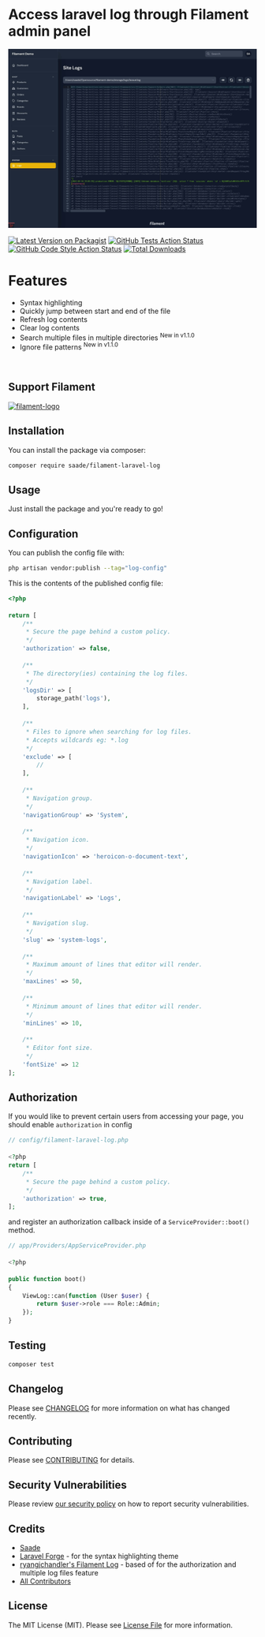 # Access laravel log through Filament admin panel

![Log Viewer](./art/preview.jpeg)

[![Latest Version on Packagist](https://img.shields.io/packagist/v/saade/filament-laravel-log.svg?style=flat-square)](https://packagist.org/packages/saade/filament-laravel-log)
[![GitHub Tests Action Status](https://img.shields.io/github/workflow/status/saade/filament-laravel-log/run-tests?label=tests)](https://github.com/saade/filament-laravel-log/actions?query=workflow%3Arun-tests+branch%3Amain)
[![GitHub Code Style Action Status](https://img.shields.io/github/workflow/status/saade/filament-laravel-log/Check%20&%20fix%20styling?label=code%20style)](https://github.com/saade/filament-laravel-log/actions?query=workflow%3A"Check+%26+fix+styling"+branch%3Amain)
[![Total Downloads](https://img.shields.io/packagist/dt/saade/filament-laravel-log.svg?style=flat-square)](https://packagist.org/packages/saade/filament-laravel-log)

# Features

- Syntax highlighting
- Quickly jump between start and end of the file
- Refresh log contents
- Clear log contents
- Search multiple files in multiple directories <sup>New in v1.1.0</sup>
- Ignore file patterns <sup>New in v1.1.0</sup>

<br>

## Support Filament

<a href="https://github.com/sponsors/danharrin">
<img width="320" alt="filament-logo" src="https://filamentadmin.com/images/sponsor-banner.jpg">
</a>

<br>

## Installation

You can install the package via composer:

```bash
composer require saade/filament-laravel-log
```

## Usage

Just install the package and you're ready to go!

## Configuration

You can publish the config file with:

```bash
php artisan vendor:publish --tag="log-config"
```

This is the contents of the published config file:

```php
<?php

return [
    /**
     * Secure the page behind a custom policy.
     */
    'authorization' => false,

    /**
     * The directory(ies) containing the log files.
     */
    'logsDir' => [
        storage_path('logs'),
    ],

    /**
     * Files to ignore when searching for log files.
     * Accepts wildcards eg: *.log
     */
    'exclude' => [
        //
    ],

    /**
     * Navigation group.
     */
    'navigationGroup' => 'System',

    /**
     * Navigation icon.
     */
    'navigationIcon' => 'heroicon-o-document-text',

    /**
     * Navigation label.
     */
    'navigationLabel' => 'Logs',

    /**
     * Navigation slug.
     */
    'slug' => 'system-logs',

    /**
     * Maximum amount of lines that editor will render.
     */
    'maxLines' => 50,

    /**
     * Minimum amount of lines that editor will render.
     */
    'minLines' => 10,

    /**
     * Editor font size.
     */
    'fontSize' => 12
];
```

## Authorization
If you would like to prevent certain users from accessing your page, you should enable `authorization` in config
```php
// config/filament-laravel-log.php

<?php
return [
    /**
     * Secure the page behind a custom policy.
     */
    'authorization' => true,
];
```
and register an authorization callback inside of a `ServiceProvider::boot()` method.


```php
// app/Providers/AppServiceProvider.php

<?php

public function boot()
{
    ViewLog::can(function (User $user) {
        return $user->role === Role::Admin;
    });
}
```

## Testing

```bash
composer test
```

## Changelog

Please see [CHANGELOG](CHANGELOG.md) for more information on what has changed recently.

## Contributing

Please see [CONTRIBUTING](.github/CONTRIBUTING.md) for details.

## Security Vulnerabilities

Please review [our security policy](../../security/policy) on how to report security vulnerabilities.

## Credits

- [Saade](https://github.com/saade)
- [Laravel Forge](https://forge.laravel.com) - for the syntax highlighting theme
- [ryangjchandler's Filament Log](https://github.com/ryangjchandler/filament-log) - based of for the authorization and multiple log files feature
- [All Contributors](../../contributors)

## License

The MIT License (MIT). Please see [License File](LICENSE.md) for more information.
